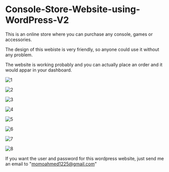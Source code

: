 # Console-Store-Website-using-WordPress-V2
This is an online store where you can purchase any console, games or accessories.

The design of this webiste is very friendly, so anyone could use it without any problem.

The website is working probably and you can actually place an order and it would appar in your dashboard.


![1](https://user-images.githubusercontent.com/32971941/64808086-da8d1300-d596-11e9-9045-78ba5b160ff1.PNG)


![2](https://user-images.githubusercontent.com/32971941/64808088-da8d1300-d596-11e9-9a32-286d09aa9228.PNG)


![3](https://user-images.githubusercontent.com/32971941/64808090-da8d1300-d596-11e9-972d-ebfc30a091a8.PNG)


![4](https://user-images.githubusercontent.com/32971941/64808091-db25a980-d596-11e9-8fc4-d920efba8b8b.PNG)


![5](https://user-images.githubusercontent.com/32971941/64808092-db25a980-d596-11e9-918d-9d13d4bb6282.PNG)


![6](https://user-images.githubusercontent.com/32971941/64808095-dbbe4000-d596-11e9-84f7-f89fc9771698.PNG)


![7](https://user-images.githubusercontent.com/32971941/64808096-dbbe4000-d596-11e9-9770-3720270f4904.PNG)


![8](https://user-images.githubusercontent.com/32971941/64808097-dc56d680-d596-11e9-85ea-58e60940bc43.PNG)


If you want the user and password for this wordpress website, just send me an email to "momoahmed1225@gmail.com"
